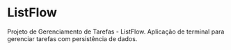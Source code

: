 # ListFlow
Projeto de Gerenciamento de Tarefas - ListFlow. Aplicação de terminal para gerenciar tarefas com persistência de dados.
